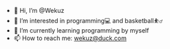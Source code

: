 - 👋 Hi, I’m @Wekuz
- 👀 I’m interested in programming💻 and basketball⛹️‍♂️
- 🌱 I’m currently learning programming by myself
- 📫 How to reach me: wekuz@duck.com

<!---
Wekuz/Wekuz is a ✨ special ✨ repository because its `README.md` (this file) appears on your GitHub profile.
You can click the Preview link to take a look at your changes.
--->
